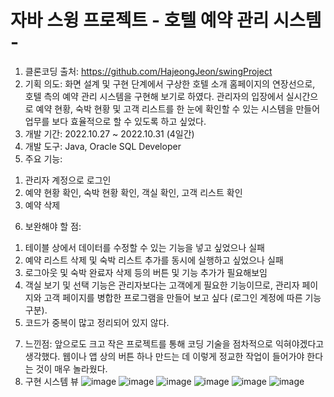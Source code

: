 # 자바 스윙 프로젝트 - 호텔 예약 관리 시스템 -
1. 클론코딩 출처: https://github.com/HajeongJeon/swingProject
2. 기획 의도: 화면 설계 및 구현 단계에서 구상한 호텔 소개 홈페이지의 연장선으로, 호텔 측의 예약 관리 시스템을 구현해 보기로 하였다. 관리자의 입장에서 실시간으로 예약 현황, 숙박 현황 및 고객 리스트를 한 눈에 확인할 수 있는 시스템을 만들어 업무를 보다 효율적으로 할 수 있도록 하고 싶었다.
3. 개발 기간: 2022.10.27 ~ 2022.10.31 (4일간)
4. 개발 도구: Java, Oracle SQL Developer
5. 주요 기능:
1) 관리자 계정으로 로그인
2) 예약 현황 확인, 숙박 현황 확인, 객실 확인, 고객 리스트 확인
3) 예약 삭제
6. 보완해야 할 점:
1) 테이블 상에서 데이터를 수정할 수 있는 기능을 넣고 싶었으나 실패
2) 예약 리스트 삭제 및 숙박 리스트 추가를 동시에 실행하고 싶었으나 실패
3) 로그아웃 및 숙박 완료자 삭제 등의 버튼 및 기능 추가가 필요해보임
4) 객실 보기 및 선택 기능은 관리자보다는 고객에게 필요한 기능이므로, 관리자 페이지와 고객 페이지를 병합한 프로그램을 만들어 보고 싶다 (로그인 계정에 따른 기능 구분).
5) 코드가 중복이 많고 정리되어 있지 않다.
7. 느낀점: 앞으로도 크고 작은 프로젝트를 통해 코딩 기술을 점차적으로 익혀야겠다고 생각했다. 웹이나 앱 상의 버튼 하나 만드는 데 이렇게 정교한 작업이 들어가야 한다는 것이 매우 놀라웠다.
8. 구현 시스템 뷰
![image](https://user-images.githubusercontent.com/114123373/199413458-ed0ef3f0-8e1b-415f-b9f8-60d180880698.png)
![image](https://user-images.githubusercontent.com/114123373/199413514-1e6dd79a-6d17-4b07-b05f-94c34eddbdb8.png)
![image](https://user-images.githubusercontent.com/114123373/199413568-f044f52d-732f-404c-9f2d-4f7a0a2acf8a.png)
![image](https://user-images.githubusercontent.com/114123373/199413649-a11e955d-f93e-4d0d-8938-d62468ece751.png)
![image](https://user-images.githubusercontent.com/114123373/199413798-9f9b28ef-68ae-4d17-9891-93c37f46a666.png)
![image](https://user-images.githubusercontent.com/114123373/199413870-136e4e8c-1669-4f07-97b3-5f528a5f0318.png)
